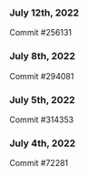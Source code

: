 ### July 12th, 2022

Commit #256131

### July 8th, 2022

Commit #294081

### July 5th, 2022

Commit #314353


### July 4th, 2022

Commit #72281
